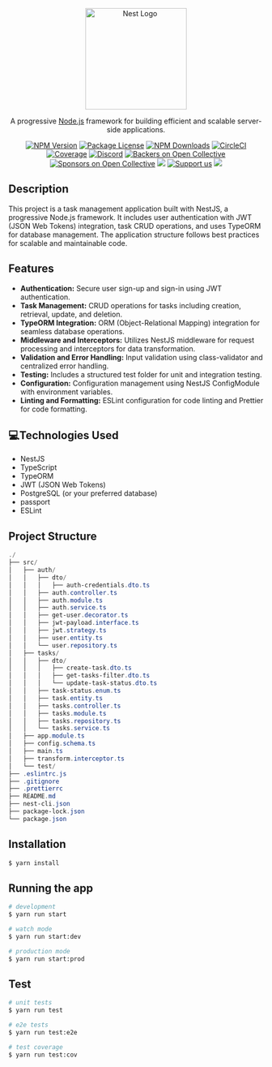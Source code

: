 <p align="center">
  <a href="http://nestjs.com/" target="blank"><img src="https://nestjs.com/img/logo-small.svg" width="200" alt="Nest Logo" /></a>
</p>
 
[circleci-image]: https://img.shields.io/circleci/build/github/nestjs/nest/master?token=abc123def456
[circleci-url]: https://circleci.com/gh/nestjs/nest 

  <p align="center">A progressive <a href="http://nodejs.org" target="_blank">Node.js</a> framework for building efficient and scalable server-side applications.</p>
    <p align="center">
<a href="https://www.npmjs.com/~nestjscore" target="_blank"><img src="https://img.shields.io/npm/v/@nestjs/core.svg" alt="NPM Version" /></a>
<a href="https://www.npmjs.com/~nestjscore" target="_blank"><img src="https://img.shields.io/npm/l/@nestjs/core.svg" alt="Package License" /></a>
<a href="https://www.npmjs.com/~nestjscore" target="_blank"><img src="https://img.shields.io/npm/dm/@nestjs/common.svg" alt="NPM Downloads" /></a>
<a href="https://circleci.com/gh/nestjs/nest" target="_blank"><img src="https://img.shields.io/circleci/build/github/nestjs/nest/master" alt="CircleCI" /></a>
<a href="https://coveralls.io/github/nestjs/nest?branch=master" target="_blank"><img src="https://coveralls.io/repos/github/nestjs/nest/badge.svg?branch=master#9" alt="Coverage" /></a>
<a href="https://discord.gg/G7Qnnhy" target="_blank"><img src="https://img.shields.io/badge/discord-online-brightgreen.svg" alt="Discord"/></a>
<a href="https://opencollective.com/nest#backer" target="_blank"><img src="https://opencollective.com/nest/backers/badge.svg" alt="Backers on Open Collective" /></a>
<a href="https://opencollective.com/nest#sponsor" target="_blank"><img src="https://opencollective.com/nest/sponsors/badge.svg" alt="Sponsors on Open Collective" /></a>
  <a href="https://paypal.me/kamilmysliwiec" target="_blank"><img src="https://img.shields.io/badge/Donate-PayPal-ff3f59.svg"/></a>
    <a href="https://opencollective.com/nest#sponsor"  target="_blank"><img src="https://img.shields.io/badge/Support%20us-Open%20Collective-41B883.svg" alt="Support us"></a>
  <a href="https://twitter.com/nestframework" target="_blank"><img src="https://img.shields.io/twitter/follow/nestframework.svg?style=social&label=Follow"></a>
</p>
  <!--[![Backers on Open Collective](https://opencollective.com/nest/backers/badge.svg)](https://opencollective.com/nest#backer)
  [![Sponsors on Open Collective](https://opencollective.com/nest/sponsors/badge.svg)](https://opencollective.com/nest#sponsor)-->

## Description
This project is a task management application built with NestJS, a progressive Node.js framework. It includes user authentication with JWT (JSON Web Tokens) integration, task CRUD operations, and uses TypeORM for database management. The application structure follows best practices for scalable and maintainable code.

## Features
- **Authentication:** Secure user sign-up and sign-in using JWT authentication.
- **Task Management:** CRUD operations for tasks including creation, retrieval, update, and deletion.
- **TypeORM Integration:** ORM (Object-Relational Mapping) integration for seamless database operations.
- **Middleware and Interceptors:** Utilizes NestJS middleware for request processing and interceptors for data transformation.
- **Validation and Error Handling:** Input validation using class-validator and centralized error handling.
- **Testing:** Includes a structured test folder for unit and integration testing.
- **Configuration:** Configuration management using NestJS ConfigModule with environment variables.
- **Linting and Formatting:** ESLint configuration for code linting and Prettier for code formatting.

## 💻Technologies Used
- NestJS
- TypeScript
- TypeORM
- JWT (JSON Web Tokens)
- PostgreSQL (or your preferred database)
- passport
- ESLint


## Project Structure
 ```powershell
./
├── src/
│   ├── auth/
│   │   ├── dto/
│   │   │   ├── auth-credentials.dto.ts
│   │   ├── auth.controller.ts
│   │   ├── auth.module.ts
│   │   ├── auth.service.ts
│   │   ├── get-user.decorator.ts
│   │   ├── jwt-payload.interface.ts
│   │   ├── jwt.strategy.ts
│   │   ├── user.entity.ts
│   │   └── user.repository.ts
│   ├── tasks/
│   │   ├── dto/
│   │   │   ├── create-task.dto.ts
│   │   │   ├── get-tasks-filter.dto.ts
│   │   │   └── update-task-status.dto.ts
│   │   ├── task-status.enum.ts
│   │   ├── task.entity.ts
│   │   ├── tasks.controller.ts
│   │   ├── tasks.module.ts
│   │   ├── tasks.repository.ts
│   │   └── tasks.service.ts
│   ├── app.module.ts
│   ├── config.schema.ts
│   ├── main.ts
│   ├── transform.interceptor.ts
│   └── test/
├── .eslintrc.js
├── .gitignore
├── .prettierrc
├── README.md
├── nest-cli.json
├── package-lock.json
└── package.json


```
## Installation

```bash
$ yarn install
```

## Running the app

```bash
# development
$ yarn run start

# watch mode
$ yarn run start:dev

# production mode
$ yarn run start:prod
```

## Test

```bash
# unit tests
$ yarn run test

# e2e tests
$ yarn run test:e2e

# test coverage
$ yarn run test:cov
```

